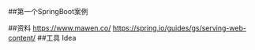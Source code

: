 ##第一个SpringBoot案例

##资料
https://www.mawen.co/
https://spring.io/guides/gs/serving-web-content/
##工具
Idea